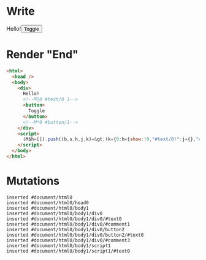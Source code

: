# Write
  <div>Hello!<!M|0 #text/0 1><button>Toggle</button><!M*0 #button/1></div><script>(M$h=[]).push((b,s,h,j,k)=>(k={0:h={show:!0,"#text/0!":j={},"#text/0(":b("packages/translator-tags/src/__tests__/fixtures/basic-toggle-show/template.marko_1_renderer")},1:j},j._=h,k),[0,"packages/translator-tags/src/__tests__/fixtures/basic-toggle-show/template.marko_0_show",])</script>


# Render "End"
```html
<html>
  <head />
  <body>
    <div>
      Hello!
      <!--M|0 #text/0 1-->
      <button>
        Toggle
      </button>
      <!--M*0 #button/1-->
    </div>
    <script>
      (M$h=[]).push((b,s,h,j,k)=&gt;(k={0:h={show:!0,"#text/0!":j={},"#text/0(":b("packages/translator-tags/src/__tests__/fixtures/basic-toggle-show/template.marko_1_renderer")},1:j},j._=h,k),[0,"packages/translator-tags/src/__tests__/fixtures/basic-toggle-show/template.marko_0_show",])
    </script>
  </body>
</html>
```

# Mutations
```
inserted #document/html0
inserted #document/html0/head0
inserted #document/html0/body1
inserted #document/html0/body1/div0
inserted #document/html0/body1/div0/#text0
inserted #document/html0/body1/div0/#comment1
inserted #document/html0/body1/div0/button2
inserted #document/html0/body1/div0/button2/#text0
inserted #document/html0/body1/div0/#comment3
inserted #document/html0/body1/script1
inserted #document/html0/body1/script1/#text0
```